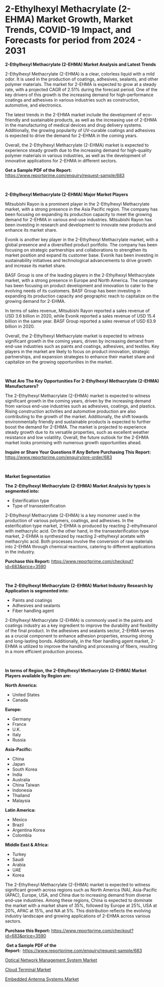 <p><h1>2-Ethylhexyl Methacrylate (2-EHMA) Market Growth, Market Trends, COVID-19 Impact, and Forecasts for period from 2024 - 2031</h1></p><p><strong>2-Ethylhexyl Methacrylate (2-EHMA) Market Analysis and Latest Trends</strong></p>
<p><p>2-Ethylhexyl Methacrylate (2-EHMA) is a clear, colorless liquid with a mild odor. It is used in the production of coatings, adhesives, sealants, and other polymer materials. The market for 2-EHMA is expected to grow at a steady rate, with a projected CAGR of 2.51% during the forecast period. One of the key drivers of this growth is the increasing demand for high-performance coatings and adhesives in various industries such as construction, automotive, and electronics.</p><p>The latest trends in the 2-EHMA market include the development of eco-friendly and sustainable products, as well as the increasing use of 2-EHMA in the manufacturing of medical devices and drug delivery systems. Additionally, the growing popularity of UV-curable coatings and adhesives is expected to drive the demand for 2-EHMA in the coming years.</p><p>Overall, the 2-Ethylhexyl Methacrylate (2-EHMA) market is expected to experience steady growth due to the increasing demand for high-quality polymer materials in various industries, as well as the development of innovative applications for 2-EHMA in different sectors.</p></p>
<p><strong>Get a Sample PDF of the Report:&nbsp;</strong> <a href="https://www.reportprime.com/enquiry/request-sample/683">https://www.reportprime.com/enquiry/request-sample/683</a></p>
<p>&nbsp;</p>
<p><strong>2-Ethylhexyl Methacrylate (2-EHMA) Major Market Players</strong></p>
<p><p>Mitsubishi Rayon is a prominent player in the 2-Ethylhexyl Methacrylate market, with a strong presence in the Asia Pacific region. The company has been focusing on expanding its production capacity to meet the growing demand for 2-EHMA in various end-use industries. Mitsubishi Rayon has been investing in research and development to innovate new products and enhance its market share.</p><p>Evonik is another key player in the 2-Ethylhexyl Methacrylate market, with a global presence and a diversified product portfolio. The company has been focusing on strategic partnerships and collaborations to strengthen its market position and expand its customer base. Evonik has been investing in sustainability initiatives and technological advancements to drive growth and increase its market share.</p><p>BASF Group is one of the leading players in the 2-Ethylhexyl Methacrylate market, with a strong presence in Europe and North America. The company has been focusing on product development and innovation to cater to the evolving needs of its customers. BASF Group has been investing in expanding its production capacity and geographic reach to capitalize on the growing demand for 2-EHMA.</p><p>In terms of sales revenue, Mitsubishi Rayon reported a sales revenue of USD 3.6 billion in 2020, while Evonik reported a sales revenue of USD 15.4 billion in the same year. BASF Group reported a sales revenue of USD 63.9 billion in 2020.</p><p>Overall, the 2-Ethylhexyl Methacrylate market is expected to witness significant growth in the coming years, driven by increasing demand from end-use industries such as paints and coatings, adhesives, and textiles. Key players in the market are likely to focus on product innovation, strategic partnerships, and expansion strategies to enhance their market share and capitalize on the growing opportunities in the market.</p></p>
<p>&nbsp;</p>
<p><strong>What Are The Key Opportunities For 2-Ethylhexyl Methacrylate (2-EHMA) Manufacturers?</strong></p>
<p><p>The 2-Ethylhexyl Methacrylate (2-EHMA) market is expected to witness significant growth in the coming years, driven by the increasing demand from various end-use industries such as adhesives, coatings, and plastics. Rising construction activities and automotive production are also contributing to the growth of the market. Additionally, the shift towards environmentally friendly and sustainable products is expected to further boost the demand for 2-EHMA. The market is projected to experience steady growth due to its versatile properties, such as excellent weather resistance and low volatility. Overall, the future outlook for the 2-EHMA market looks promising with numerous growth opportunities ahead.</p></p>
<p><strong>Inquire or Share Your Questions If Any Before Purchasing This Report:</strong> <a href="https://www.reportprime.com/enquiry/pre-order/683">https://www.reportprime.com/enquiry/pre-order/683</a></p>
<p>&nbsp;</p>
<p><strong>Market Segmentation</strong></p>
<p><strong>The 2-Ethylhexyl Methacrylate (2-EHMA) Market Analysis by types is segmented into:</strong></p>
<p><ul><li>Esterification type</li><li>Type of transesterification</li></ul></p>
<p><p>2-Ethylhexyl Methacrylate (2-EHMA) is a key monomer used in the production of various polymers, coatings, and adhesives. In the esterification type market, 2-EHMA is produced by reacting 2-ethylhexanol with methacrylic acid. On the other hand, in the transesterification type market, 2-EHMA is synthesized by reacting 2-ethylhexyl acetate with methacrylic acid. Both processes involve the conversion of raw materials into 2-EHMA through chemical reactions, catering to different applications in the industry.</p></p>
<p><strong>Purchase this Report:&nbsp;</strong><a href="https://www.reportprime.com/checkout?id=683&price=3590">https://www.reportprime.com/checkout?id=683&price=3590</a></p>
<p>&nbsp;</p>
<p><strong>The 2-Ethylhexyl Methacrylate (2-EHMA) Market Industry Research by Application is segmented into:</strong></p>
<p><ul><li>Paints and coatings</li><li>Adhesives and sealants</li><li>Fiber handling agent</li></ul></p>
<p><p>2-Ethylhexyl Methacrylate (2-EHMA) is commonly used in the paints and coatings industry as a key ingredient to improve the durability and flexibility of the final product. In the adhesives and sealants sector, 2-EHMA serves as a crucial component to enhance adhesion properties, ensuring strong and long-lasting bonds. Additionally, in the fiber handling agent market, 2-EHMA is utilized to improve the handling and processing of fibers, resulting in a more efficient production process.</p></p>
<p>&nbsp;</p>
<p><strong>In terms of Region, the 2-Ethylhexyl Methacrylate (2-EHMA) Market Players available by Region are:</strong></p>
<p>
    <p> <strong> North America: </strong>
        <ul>
            <li>United States</li>
            <li>Canada</li>
        </ul>
        </p> 
    <p> <strong> Europe: </strong>
        <ul>
            <li>Germany</li>
            <li>France</li>
            <li>U.K.</li>
            <li>Italy</li>
            <li>Russia</li>
        </ul>
        </p> 
    <p> <strong> Asia-Pacific: </strong>
        <ul>
            <li>China</li>
            <li>Japan</li>
            <li>South Korea</li>
            <li>India</li>
            <li>Australia</li>
            <li>China Taiwan</li>
            <li>Indonesia</li>
            <li>Thailand</li>
            <li>Malaysia</li>
        </ul>
        </p> 
    <p> <strong> Latin America: </strong>
        <ul>
            <li>Mexico</li>
            <li>Brazil</li>
            <li>Argentina Korea</li>
            <li>Colombia</li>
        </ul>
        </p> 
    <p> <strong> Middle East & Africa: </strong>
        <ul>
            <li>Turkey</li>
            <li>Saudi</li>
            <li>Arabia</li>
            <li>UAE</li>
            <li>Korea</li>
        </ul>
    </p>
    </p>
<p><p>The 2-Ethylhexyl Methacrylate (2-EHMA) market is expected to witness significant growth across regions such as North America (NA), Asia-Pacific (APAC), Europe, USA, and China due to increasing demand from diverse end-use industries. Among these regions, China is expected to dominate the market with a market share of 35%, followed by Europe at 25%, USA at 20%, APAC at 15%, and NA at 5%. This distribution reflects the evolving industry landscape and growing applications of 2-EHMA across various sectors.</p></p>
<p><strong>Purchase this Report: </strong><a href="https://www.reportprime.com/checkout?id=683&price=3590">https://www.reportprime.com/checkout?id=683&price=3590</a></p>
<p>&nbsp;<strong>Get a Sample PDF of the Report:&nbsp;&nbsp;</strong><a href="https://www.reportprime.com/enquiry/request-sample/683">https://www.reportprime.com/enquiry/request-sample/683</a></p>
<p><strong></strong></p>
<p><p><a href="https://view.publitas.com/reportprime-1/optical-network-management-system-market-size-share-trends-analysis-report-by-application-regional-outlook-competitive-strategies-and-segment-forecasts-2024-2031/">Optical Network Management System Market</a></p><p><a href="https://view.publitas.com/reportprime-1/cloud-terminal-market-research-report-unlocks-analysis-on-the-market-financial-status-market-size-and-market-revenue-upto-2031/">Cloud Terminal Market</a></p><p><a href="https://view.publitas.com/reportprime-1/embedded-antenna-systems-market-size-2024-2031-global-industrial-analysis-key-geographical-regions-market-share-top-key-players-product-types-and-forecast-research-report/">Embedded Antenna Systems Market</a></p></p>